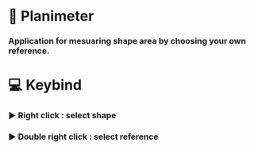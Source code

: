 # 📏 Planimeter
### Application for mesuaring shape area by choosing your own reference.
# 💻 Keybind
### ▶️ Right click : select shape
### ▶️ Double right click : select reference
